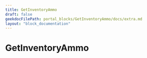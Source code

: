 ```yaml
---
title: GetInventoryAmmo
draft: false
geekdocFilePath: portal_blocks/GetInventoryAmmo/docs/extra.md
layout: "block_documentation"
---
```

# GetInventoryAmmo